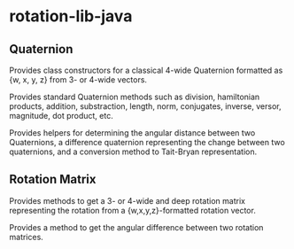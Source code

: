 # rotation-lib-java

## Quaternion
Provides class constructors for a classical 4-wide Quaternion formatted as {w, x, y, z} from 3- or 4-wide vectors.

Provides standard Quaternion methods such as division, hamiltonian products, addition, substraction, length, norm, conjugates, inverse, versor, magnitude, dot product, etc.

Provides helpers for determining the angular distance between two Quaternions, a difference quaternion representing the change between two quaternions, and a conversion method to Tait-Bryan representation.

## Rotation Matrix
Provides methods to get a 3- or 4-wide and deep rotation matrix representing the rotation from a {w,x,y,z}-formatted rotation vector.

Provides a method to get the angular difference between two rotation matrices.

